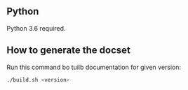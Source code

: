 ## Python

Python 3.6 required.

<!-- ## Populate Kubernetes's documentation

In the Kubernetes direcotry:

```bash
./hack/generate-docs.sh
``` -->

## How to generate the docset

Run this command bo tuilb documentation for given version:

```bash
./build.sh <version>
```
